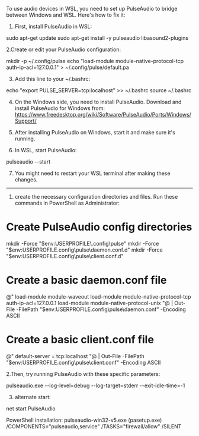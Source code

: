 To use audio devices in WSL, you need to set up PulseAudio to bridge between Windows and WSL. Here's how to fix it:

1. First, install PulseAudio in WSL:

sudo apt-get update
sudo apt-get install -y pulseaudio libasound2-plugins

2.Create or edit your PulseAudio configuration:

mkdir -p ~/.config/pulse
echo "load-module module-native-protocol-tcp auth-ip-acl=127.0.0.1" > ~/.config/pulse/default.pa

3. Add this line to your ~/.bashrc:

echo "export PULSE_SERVER=tcp:localhost" >> ~/.bashrc
source ~/.bashrc

4. On the Windows side, you need to install PulseAudio. Download and install PulseAudio for Windows from:
https://www.freedesktop.org/wiki/Software/PulseAudio/Ports/Windows/Support/

5. After installing PulseAudio on Windows, start it and make sure it's running.

6. In WSL, start PulseAudio:

pulseaudio --start

7. You might need to restart your WSL terminal after making these changes.

-------------------------------------------------
1. create the necessary configuration directories and files. Run these commands in PowerShell as Administrator:

# Create PulseAudio config directories
mkdir -Force "$env:USERPROFILE\.config\pulse"
mkdir -Force "$env:USERPROFILE\.config\pulse\daemon.conf.d"
mkdir -Force "$env:USERPROFILE\.config\pulse\client.conf.d"

# Create a basic daemon.conf file
@"
load-module module-waveout
load-module module-native-protocol-tcp auth-ip-acl=127.0.0.1
load-module module-native-protocol-unix
"@ | Out-File -FilePath "$env:USERPROFILE\.config\pulse\daemon.conf" -Encoding ASCII

# Create a basic client.conf file
@"
default-server = tcp:localhost
"@ | Out-File -FilePath "$env:USERPROFILE\.config\pulse\client.conf" -Encoding ASCII

2.Then, try running PulseAudio with these specific parameters:

pulseaudio.exe --log-level=debug --log-target=stderr --exit-idle-time=-1

3. alternate start:

net start PulseAudio

PowerShell installation: pulseaudio-win32-v5.exe (pasetup.exe) /COMPONENTS="pulseaudio,service" /TASKS="firewall/allow" /SILENT